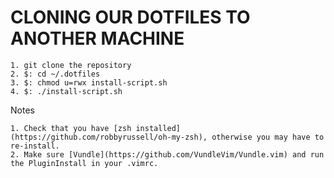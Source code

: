 # CLONING OUR DOTFILES TO ANOTHER MACHINE
```
1. git clone the repository
2. $: cd ~/.dotfiles
3. $: chmod u=rwx install-script.sh
4. $: ./install-script.sh
```

Notes
```
1. Check that you have [zsh installed](https://github.com/robbyrussell/oh-my-zsh), otherwise you may have to re-install.
2. Make sure [Vundle](https://github.com/VundleVim/Vundle.vim) and run the PluginInstall in your .vimrc.
```
